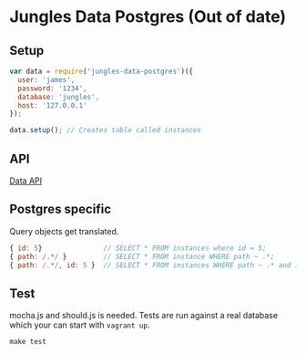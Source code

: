 # Jungles Data Postgres (Out of date)

## Setup

```js
var data = require('jungles-data-postgres')({
  user: 'james',
  password: '1234',
  database: 'jungles',
  host: '127.0.0.1'
});

data.setup(); // Creates table called instances
```

## API

[Data API](https://github.com/Enome/jungles/tree/master/data)

## Postgres specific

Query objects get translated.

```js
{ id: 5}               // SELECT * FROM instances where id = 5;
{ path: /.*/ }         // SELECT * FROM instance WHERE path ~ .*;
{ path: /.*/, id: 5 }  // SELECT * FROM instances WHERE path ~ .* and id = 5;
```

## Test

mocha.js and should.js is needed. Tests are run against a real database which your can start with `vagrant up`.

```js
make test
```
